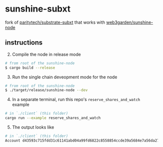 # sunshine-subxt

fork of [paritytech/substrate-subxt](https://github.com/paritytech/substrate-subxt) that works with [web3garden/sunshine-node](https://github.com/web3garden/sunshine-node)

## instructions

2. Compile the node in release mode
```bash
# from root of the sunshine-node
$ cargo build --release
```
3. Run the single chain deveopment mode for the node
```bash
# from root of the sunshine-node
$ ./target/release/sunshine-node --dev
```
4. In a separate terminal, run this repo's `reserve_shares_and_watch` example
```bash
# in `./client` (this folder)
cargo run --example reserve_shares_and_watch
```
5. The output looks like
```bash
# in `./client` (this folder)
Account d43593c715fdd31c61141abd04a99fd6822c8558854ccde39a5684e7a56da27d (5GrwvaEF...) reserved 1 shares with share id 1 for organization id 1
```
